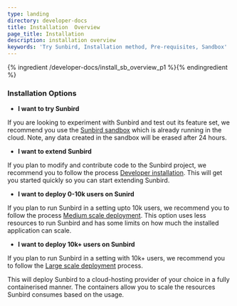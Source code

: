 ```yaml
---
type: landing
directory: developer-docs
title: Installation  Overview
page_title: Installation
description: installation overview
keywords: 'Try Sunbird, Installation method, Pre-requisites, Sandbox'
---
```

{% ingredient /developer-docs/install_sb_overview_p1 %}{% endingredient %}

### Installation Options

- **I want to try Sunbird**

If you are looking to experiment with Sunbird and test out its feature set, we recommend you use the [Sunbird sandbox](https://staging.open-sunbird.org/) which is already running in the cloud. Note, any data created in the sandbox will be erased after 24 hours.

- **I want to extend Sunbird**

If you plan to modify and contribute code to the Sunbird project, we recommend you to follow the process [Developer installation]( developer-docs/developer_install ). This will get you started quickly so you can start extending Sunbird.

- **I want to deploy 0-10k users on Sunird**

If you plan to run Sunbird in a setting upto 10k users, we recommend you to follow the process [Medium scale deployment](developer-docs/medium_scale_deploy ). This option uses less resources to run Sunbird and has some limits on how much the installed application can scale.

- **I want to deploy 10k+ users on Sunbird**

If you plan to run Sunbird in a setting with 10k+ users, we recommend you to follow the [Large scale deployment](developer-docs/large_scale_deploy) process. 

This will deploy Sunbird to a cloud-hosting provider of your choice in a fully containerised manner. The containers allow you to scale the resources Sunbird consumes based on the usage.
